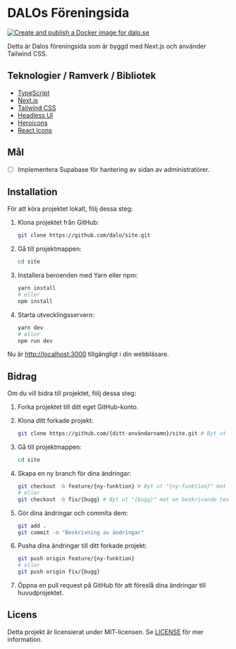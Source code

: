 # DALOs Föreningsida
[![Create and publish a Docker image for dalo.se](https://github.com/dalo-mdu/dalo.se/actions/workflows/docker-image.yml/badge.svg)](https://github.com/dalo-mdu/dalo.se/actions/workflows/docker-image.yml)


Detta är Dalos föreningsida som är byggd med Next.js och använder Tailwind CSS.

## Teknologier / Ramverk / Bibliotek
- [TypeScript](https://www.typescriptlang.org/)
- [Next.js](https://nextjs.org/)
- [Tailwind CSS](https://tailwindcss.com/)
- [Headless UI](https://headlessui.dev/)
- [Heroicons](https://heroicons.com/)
- [React Icons](https://react-icons.github.io/react-icons/)


## Mål

- [ ] Implementera Supabase för hantering av sidan av administratörer.

## Installation

För att köra projektet lokalt, följ dessa steg:

1. Klona projektet från GitHub:

    ```bash
    git clone https://github.com/dalo/site.git
    ```

2. Gå till projektmappen:

    ```bash
    cd site
    ```

3. Installera beroenden med Yarn eller npm:

    ```bash
    yarn install
    # eller
    npm install
    ```

4. Starta utvecklingsservern:

    ```bash
    yarn dev
    # eller
    npm run dev
    ```

Nu är [http://localhost:3000](http://localhost:3000) tillgängligt i din webbläsare. 

## Bidrag

Om du vill bidra till projektet, följ dessa steg:

1. Forka projektet till ditt eget GitHub-konto.

2. Klona ditt forkade projekt:

    ```bash
    git clone https://github.com/{ditt-användarnamn}/site.git # Byt ut {ditt-användarnamn} mot ditt användarnamn
    ```

3. Gå till projektmappen:

    ```bash
    cd site
    ```

4. Skapa en ny branch för dina ändringar:

    ```bash
    git checkout -b feature/{ny-funktion} # Byt ut "{ny-funktion}" mot en beskrivande text
    # eller
    git checkout -b fix/{bugg} # Byt ut "{bugg}" mot en beskrivande text
    ```

5. Gör dina ändringar och commita dem:

    ```bash
    git add .
    git commit -m "Beskrivning av ändringar"
    ```

6. Pusha dina ändringar till ditt forkade projekt:

    ```bash
    git push origin feature/{ny-funktion} 
    # eller
    git push origin fix/{bugg}
    ```

7. Öppna en pull request på GitHub för att föreslå dina ändringar till huvudprojektet.

## Licens

Detta projekt är licensierat under MIT-licensen. Se [LICENSE](LICENSE) för mer information.
